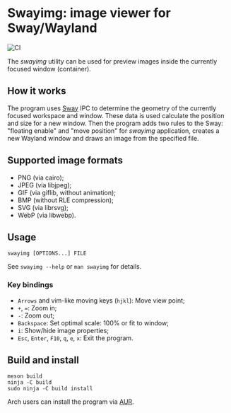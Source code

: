# Swayimg: image viewer for Sway/Wayland

![CI](https://github.com/artemsen/swayimg/workflows/CI/badge.svg)

The _swayimg_ utility can be used for preview images inside the currently
focused window (container).

## How it works

The program uses [Sway](https://swaywm.org) IPC to determine the geometry of the
currently focused workspace and window.
These data is used calculate the position and size for a new window.
Then the program adds two rules to the Sway: "floating enable" and
"move position" for _swayimg_ application, creates a new Wayland window and
draws an image from the specified file.

## Supported image formats

- PNG (via cairo);
- JPEG (via libjpeg);
- GIF (via giflib, without animation);
- BMP (without RLE compression);
- SVG (via librsvg);
- WebP (via libwebp).

## Usage

`swayimg [OPTIONS...] FILE`

See `swayimg --help` or `man swayimg` for details.

### Key bindings

- `Arrows` and vim-like moving keys (`hjkl`): Move view point;
- `+`, `=`: Zoom in;
- `-`: Zoom out;
- `Backspace`: Set optimal scale: 100% or fit to window;
- `i`: Show/hide image properties;
- `Esc`, `Enter`, `F10`, `q`, `e`, `x`: Exit the program.

## Build and install

```
meson build
ninja -C build
sudo ninja -C build install
```

Arch users can install the program via [AUR](https://aur.archlinux.org/packages/swayimg).
